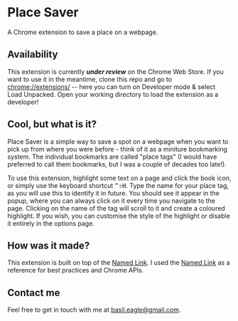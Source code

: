 # Place Saver #
A Chrome extension to save a place on a webpage.

## Availability ##
This extension is currently ***under review*** on the Chrome Web Store. If you want to use it in the meantime, clone this repo and go to <chrome://extensions/> -- here you can turn on Developer mode & select Load Unpacked. Open your working directory to load the extension as a developer!

## Cool, but what is it? ##
Place Saver is a simple way to save a spot on a webpage when you want to pick up from where you were before - think of it as a miniture bookmarking system. The individual bookmarks are called "place tags" (I would have preferred to call them bookmarks, but I was a couple of decades too late!).

To use this extension, highlight some text on a page and click the book icon, or simply use the keyboard shortcut <kbd>^⇧H</kbd>. Type the name for your place tag, as you will use this to identify it in future. You should see it appear in the popup, where you can always click on it every time you navigate to the page. Clicking on the name of the tag will scroll to it and create a coloured highlight. If you wish, you can customise the style of the highlight or disable it entirely in the options page.

## How was it made? ##
This extension is built on top of the [Named Link](https://developer.mozilla.org/en-US/docs/Web/API/Selection "Selection API"). I used the [Named Link](https://developer.chrome.com/docs/extensions/mv3/ "MV3 Chrome Developer Docs") as a reference for best practices and Chrome APIs.

## Contact me ##
Feel free to get in touch with me at basil.eagle@gmail.com.